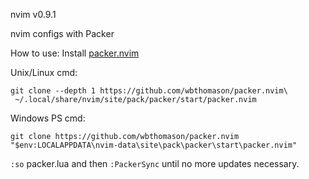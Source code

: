 nvim v0.9.1

nvim configs with Packer

How to use:
Install [packer.nvim](https://github.com/wbthomason/packer.nvim)

Unix/Linux cmd:<br> 
```shell
git clone --depth 1 https://github.com/wbthomason/packer.nvim\
 ~/.local/share/nvim/site/pack/packer/start/packer.nvim
```

Windows PS cmd:<br> 
```shell
git clone https://github.com/wbthomason/packer.nvim "$env:LOCALAPPDATA\nvim-data\site\pack\packer\start\packer.nvim"
```

`:so` packer.lua and then `:PackerSync` until no more updates necessary.
